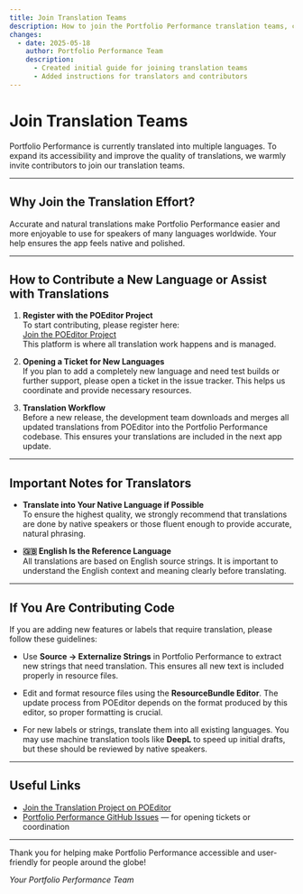 ```yaml
---
title: Join Translation Teams
description: How to join the Portfolio Performance translation teams, contribute new languages, and improve existing translations.
changes:
  - date: 2025-05-18
    author: Portfolio Performance Team
    description:
      - Created initial guide for joining translation teams
      - Added instructions for translators and contributors
---
```


# Join Translation Teams

Portfolio Performance is currently translated into multiple languages. To expand its accessibility and improve the quality of translations, we warmly invite contributors to join our translation teams.

---

## Why Join the Translation Effort?

Accurate and natural translations make Portfolio Performance easier and more enjoyable to use for speakers of many languages worldwide. Your help ensures the app feels native and polished.

---

## How to Contribute a New Language or Assist with Translations

1. **Register with the POEditor Project**  
   To start contributing, please register here:  
   [Join the POEditor Project](https://poeditor.com/join/project?hash=4lYKLpEWOY)  
   This platform is where all translation work happens and is managed.

2. **Opening a Ticket for New Languages**  
   If you plan to add a completely new language and need test builds or further support, please open a ticket in the issue tracker. This helps us coordinate and provide necessary resources.

3. **Translation Workflow**  
   Before a new release, the development team downloads and merges all updated translations from POEditor into the Portfolio Performance codebase. This ensures your translations are included in the next app update.

---

## Important Notes for Translators

- **Translate into Your Native Language if Possible**  
  To ensure the highest quality, we strongly recommend that translations are done by native speakers or those fluent enough to provide accurate, natural phrasing.

- **🇬🇧 English Is the Reference Language**  
  All translations are based on English source strings. It is important to understand the English context and meaning clearly before translating.

---

## If You Are Contributing Code

If you are adding new features or labels that require translation, please follow these guidelines:

- Use **Source → Externalize Strings** in Portfolio Performance to extract new strings that need translation. This ensures all new text is included properly in resource files.

- Edit and format resource files using the **ResourceBundle Editor**. The update process from POEditor depends on the format produced by this editor, so proper formatting is crucial.

- For new labels or strings, translate them into all existing languages. You may use machine translation tools like **DeepL** to speed up initial drafts, but these should be reviewed by native speakers.

---

## Useful Links

- [Join the Translation Project on POEditor](https://poeditor.com/join/project?hash=4lYKLpEWOY)
- [Portfolio Performance GitHub Issues](https://github.com/portfolio-performance/portfolio/issues) — for opening tickets or coordination

---

Thank you for helping make Portfolio Performance accessible and user-friendly for people around the globe!

_Your Portfolio Performance Team_
